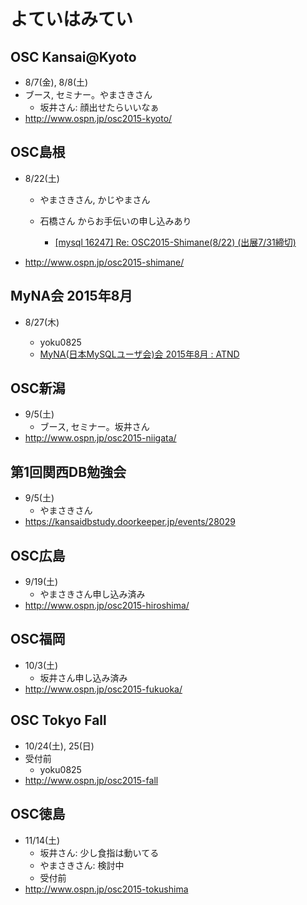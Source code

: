 # よていはみてい

## OSC Kansai@Kyoto

* 8/7(金), 8/8(土)
* ブース, セミナー。やまさきさん
  * 坂井さん: 顔出せたらいいなぁ
* http://www.ospn.jp/osc2015-kyoto/


## OSC島根

* 8/22(土)
  * やまさきさん, かじやまさん
  * 石橋さん からお手伝いの申し込みあり

    * [[mysql 16247] Re: OSC2015-Shimane(8/22) (出展7/31締切)](http://mysql.gr.jp/mysqlml/mysql/msg/16247)

* http://www.ospn.jp/osc2015-shimane/


## MyNA会 2015年8月

* 8/27(木)

  * yoku0825
  * [MyNA(日本MySQLユーザ会)会 2015年8月 : ATND](https://atnd.org/events/68323)


## OSC新潟

* 9/5(土)
  * ブース, セミナー。坂井さん
* http://www.ospn.jp/osc2015-niigata/


## 第1回関西DB勉強会

* 9/5(土)
  * やまさきさん
* https://kansaidbstudy.doorkeeper.jp/events/28029


## OSC広島

* 9/19(土)
  * やまさきさん申し込み済み
* http://www.ospn.jp/osc2015-hiroshima/


## OSC福岡

* 10/3(土)
  * 坂井さん申し込み済み
* http://www.ospn.jp/osc2015-fukuoka/


## OSC Tokyo Fall

* 10/24(土), 25(日)
* 受付前
  * yoku0825
* http://www.ospn.jp/osc2015-fall


## OSC徳島

* 11/14(土)
  * 坂井さん: 少し食指は動いてる
  * やまさきさん: 検討中
  * 受付前
* http://www.ospn.jp/osc2015-tokushima

